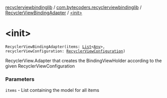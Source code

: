 [recyclerviewbindinglib](../../index.md) / [com.bytecoders.recyclerviewbindinglib](../index.md) / [RecyclerViewBindingAdapter](index.md) / [&lt;init&gt;](./-init-.md)

# &lt;init&gt;

`RecyclerViewBindingAdapter(items: `[`List`](https://kotlinlang.org/api/latest/jvm/stdlib/kotlin.collections/-list/index.html)`<`[`Any`](https://kotlinlang.org/api/latest/jvm/stdlib/kotlin/-any/index.html)`>, recyclerViewConfiguration: `[`RecyclerViewConfiguration`](../-recycler-view-configuration/index.md)`)`

RecyclerView.Adapter that creates the BindingViewHolder according to the
given RecyclerViewConfiguration

### Parameters

`items` - List containing the model for all items